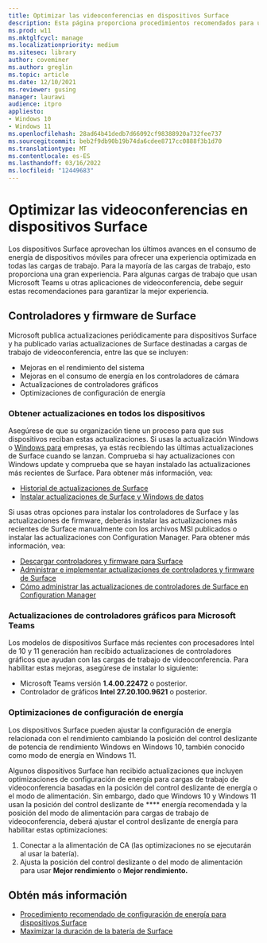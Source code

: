 ```yaml
---
title: Optimizar las videoconferencias en dispositivos Surface
description: Esta página proporciona procedimientos recomendados para usar Microsoft Teams y otras soluciones de videoconferencia en dispositivos Surface
ms.prod: w11
ms.mktglfcycl: manage
ms.localizationpriority: medium
ms.sitesec: library
author: coveminer
ms.author: greglin
ms.topic: article
ms.date: 12/10/2021
ms.reviewer: gusing
manager: laurawi
audience: itpro
appliesto:
- Windows 10
- Windows 11
ms.openlocfilehash: 28ad64b41dedb7d66092cf98388920a732fee737
ms.sourcegitcommit: beb2f9db90b19b74da6cdee8717cc0888f3b1d70
ms.translationtype: MT
ms.contentlocale: es-ES
ms.lasthandoff: 03/16/2022
ms.locfileid: "12449683"
---
```

# <a name="optimize-video-conferencing-on-surface-devices"></a>Optimizar las videoconferencias en dispositivos Surface

Los dispositivos Surface aprovechan los últimos avances en el consumo de energía de dispositivos móviles para ofrecer una experiencia optimizada en todas las cargas de trabajo. Para la mayoría de las cargas de trabajo, esto proporciona una gran experiencia. Para algunas cargas de trabajo que usan Microsoft Teams u otras aplicaciones de videoconferencia, debe seguir estas recomendaciones para garantizar la mejor experiencia.

## <a name="surface-drivers-and-firmware"></a>Controladores y firmware de Surface

Microsoft publica actualizaciones periódicamente para dispositivos Surface y ha publicado varias actualizaciones de Surface destinadas a cargas de trabajo de videoconferencia, entre las que se incluyen:

- Mejoras en el rendimiento del sistema
- Mejoras en el consumo de energía en los controladores de cámara
- Actualizaciones de controladores gráficos
- Optimizaciones de configuración de energía

### <a name="get-updates-to-all-devices"></a>Obtener actualizaciones en todos los dispositivos

Asegúrese de que su organización tiene un proceso para que sus dispositivos reciban estas actualizaciones. Si usas la actualización Windows o [Windows para](/windows/deployment/update/waas-manage-updates-wufb) empresas, ya estás recibiendo las últimas actualizaciones de Surface cuando se lanzan. Comprueba si hay actualizaciones con Windows update y comprueba que se hayan instalado las actualizaciones más recientes de Surface. Para obtener más información, vea:

- [Historial de actualizaciones de Surface](https://www.microsoft.com/surface/support/install-update-activate/surface-update-history)
- [Instalar actualizaciones de Surface y Windows de datos](https://www.microsoft.com/surface/support/performance-and-maintenance/install-software-updates-for-surface?)

Si usas otras opciones para instalar los controladores de Surface y las actualizaciones de firmware, deberás instalar las actualizaciones más recientes de Surface manualmente con los archivos MSI publicados o instalar las actualizaciones con Configuration Manager. Para obtener más información, vea:

- [Descargar controladores y firmware para Surface](https://support.microsoft.com/help/4023482)
- [Administrar e implementar actualizaciones de controladores y firmware de Surface](manage-surface-driver-and-firmware-updates.md)
- [Cómo administrar las actualizaciones de controladores de Surface en Configuration Manager](https://support.microsoft.com/help/4098906)

### <a name="graphics-driver-updates-for-microsoft-teams"></a>Actualizaciones de controladores gráficos para Microsoft Teams

Los modelos de dispositivos Surface más recientes con procesadores Intel de 10 y 11 generación han recibido actualizaciones de controladores gráficos que ayudan con las cargas de trabajo de videoconferencia. Para habilitar estas mejoras, asegúrese de instalar lo siguiente:

- Microsoft Teams versión **1.4.00.22472** o posterior.
- Controlador de gráficos **Intel 27.20.100.9621** o posterior.

### <a name="power-settings-optimizations"></a>Optimizaciones de configuración de energía

Los dispositivos Surface pueden ajustar la configuración de energía relacionada con el rendimiento cambiando la posición del control deslizante de potencia de rendimiento Windows en Windows 10, también conocido como modo de energía en Windows 11.

Algunos dispositivos Surface han recibido actualizaciones que incluyen optimizaciones de configuración de energía para cargas de trabajo de videoconferencia basadas en la posición del control deslizante de energía o el modo de alimentación. Sin embargo, dado que Windows 10 y Windows 11 usan la posición del control deslizante de **** energía recomendada y la posición del modo de alimentación para cargas de trabajo de videoconferencia, deberá ajustar el control deslizante de energía para habilitar estas optimizaciones:

1. Conectar a la alimentación de CA (las optimizaciones no se ejecutarán al usar la batería).  
2. Ajusta la posición del control deslizante o del modo de alimentación para usar **Mejor rendimiento** o **Mejor rendimiento.**

## <a name="learn-more"></a>Obtén más información

- [Procedimiento recomendado de configuración de energía para dispositivos Surface](maintain-optimal-power-settings-on-surface-devices.md)
- [Maximizar la duración de la batería de Surface](https://support.microsoft.com/surface/maximize-your-surface-battery-life-45479867-a7fa-33dd-fc4d-6762e9b3b11a)
